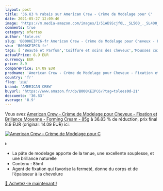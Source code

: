 ```yaml
---
layout: post
title: '36.83 % rabais sur American Crew - Crème de Modelage pour C'
date: 2021-05-27 12:09:46
image: 'https://m.media-amazon.com/images/I/51AB9Scjf0L._SL500_._SL400_.jpg'
comments: true
category: ofertas
author: 'tole.es'
slug: 'B000KEIPC6-fr American Crew - Crème de Modelage pour Cheveux - Fixation...'
sku: 'B000KEIPC6-fr'
tags: [ 'Beauté et Parfum','Coiffure et soins des cheveux','Mousses coiffantes','Produits coiffants','american crew', ]
actualPrice: 8.9 EUR
currency: EUR
price: 8.9
comparePrice: 14.09 EUR
prodname: 'American Crew - Crème de Modelage pour Cheveux - Fixation et Brillance Moyenne - Forming Cream - 85g'
country: 'fr'
flag: '🇫🇷'
brand: 'AMERICAN CREW'
buyurl: 'https://www.amazon.fr/dp/B000KEIPC6/?tag=tolees0d-21'
descuento: '36.83'
average: '8.9'
---
```


Vous avez [American Crew - Crème de Modelage pour Cheveux - Fixation et Brillance Moyenne - Forming Cream - 85g](https://www.amazon.fr/dp/B000KEIPC6/?tag=tolees0d-21)  à  36.83 % de réduction, prix final  8.9 EUR (original: 14.09 EUR) ici:

[![American Crew - Crème de Modelage pour C](https://m.media-amazon.com/images/I/51AB9Scjf0L._SL500_._SL400_.jpg)](https://www.amazon.fr/dp/B000KEIPC6/?tag=tolees0d-21)

ℹ️:

- La pâte de modelage apporte de la tenue, une excellente souplesse, et une brillance naturelle
- Contenu : 85ml
- Agent de fixation qui favorise la fermeté, donne du corps et de l’épaisseur à la chevelure

[🛒 Achetez-le maintenant!!](https://www.amazon.fr/dp/B000KEIPC6/?tag=tolees0d-21)
